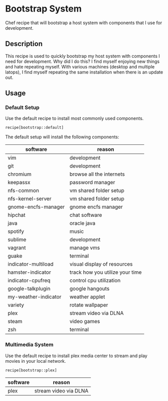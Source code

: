 # Bootstrap System
Chef recipe that will bootstrap a host system with components that I use for development.

## Description
This recipe is used to quickly bootstrap my host system with components I need for development.  Why did I do this?  I find myself enjoying new things and hate repeating myself.  With various machines (desktop and multiple latops), I find myself repeating the same installation when there is an update out.

## Usage

### Default Setup
Use the default recipe to install most commonly used components.

```
recipe[bootstrap::default]
```

The default setup will install the following components:


| software            | reason                          |
| ------------------- | ------------------------------- |
| vim                 | development                     |
| git                 | development                     |
| chromium            | browse all the internets        |
| keepassx            | password manager                |
| nfs-common          | vm shared folder setup          |
| nfs-kernel-server   | vm shared folder setup          |
| gnome-encfs-manager | gnome encfs manager             |
| hipchat             | chat software                   |
| java                | oracle java                     |
| spotify             | music                           |
| sublime             | development                     |
| vagrant             | manage vms                      |
| guake               | terminal                        |
| indicator-multiload | visual display of resources     |
| hamster-indicator   | track how you utilize your time |
| indicator-cpufreq   | control cpu utilization         |
| google-talkplugin   | google hangouts                 |
| my-weather-indicator| weather applet                  |
| variety             | rotate wallpaper                |
| plex                | stream video via DLNA           |
| steam               | video games                     |
| zsh                 | terminal                        |


### Multimedia System
Use the default recipe to install plex media center to stream and play movies in your local network.

```
recipe[bootstrap::plex]
```

| software            | reason                          |
| ------------------- | ------------------------------- |
| plex                | stream video via DLNA           |
